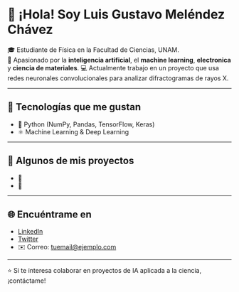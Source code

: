 # 👋 ¡Hola! Soy Luis Gustavo Meléndez Chávez

🎓 Estudiante de Física en la Facultad de Ciencias, UNAM.  
🧠 Apasionado por la **inteligencia artificial**, el **machine learning**, **electronica** y **ciencia de materiales**.
💻 Actualmente trabajo en un proyecto que usa redes neuronales convolucionales para analizar difractogramas de rayos X.

---

## 🚀 Tecnologías que me gustan
- 🐍 Python (NumPy, Pandas, TensorFlow, Keras)
- ⚛️ Machine Learning & Deep Learning

---

## 📂 Algunos de mis proyectos
- 🔬  
- 🧠 

---

## 🌐 Encuéntrame en
- [LinkedIn](https://www.linkedin.com/in/tu-usuario/)
- [Twitter](https://twitter.com/tu-usuario)
- ✉️ Correo: tuemail@ejemplo.com

---

⭐️ Si te interesa colaborar en proyectos de IA aplicada a la ciencia, ¡contáctame!


<!--
**Gus-L9M/Gus-L9M** is a ✨ _special_ ✨ repository because its `README.md` (this file) appears on your GitHub profile.

Here are some ideas to get you started:

- 🔭 I’m currently working on ...
- 🌱 I’m currently learning ...
- 👯 I’m looking to collaborate on ...
- 🤔 I’m looking for help with ...
- 💬 Ask me about ...
- 📫 How to reach me: ...
- 😄 Pronouns: ...
- ⚡ Fun fact: ...
-->
